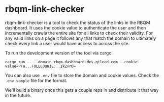 rbqm-link-checker
=================

rbqm-link-checker is a tool to check the status of the links in the RBQM dashboard. It uses the cookie value to authenticate the user and then
incrementally crawls the entire site for all links to check their validity.
For any valid links on a page it follows any that match the domain
to ultimately check every link a user would have access to across the site.


To run the development version of the tool via cargo:

```
cargo run -- --domain rbqm-dashboard-dev.gilead.com --cookie-value=PFa...FULLCOOKIE...IkZvr0=
```

You can also use `.env` file to store the domain and cookie values.
Check the `.env.sample` file for the format.

We'll build a binary once this gets a couple reps in and distribute it that way in the future.
